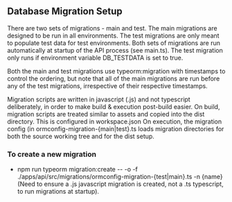 ## Database Migration Setup

There are two sets of migrations - main and test. The main migrations are designed to be run in all environments. The test migrations are only meant to populate test data for test environments. Both sets of migrations are run automatically at startup of the API process (see main.ts). The test migration only runs if environment variable DB_TESTDATA is set to true.

Both the main and test migrations use typeorm:migration with timestamps to control the ordering, but note that all of the main migrations are run before any of the test migrations, irrespective of their respective timestamps.

Migration scripts are written in javascript (.js) and not typescript deliberately, in order to make build & execution post-build easier.
On build, migration scripts are treated similar to assets and copied into the dist directory. This is configured in workspace.json
On execution, the migration config (in ormconfig-migration-{main|test}.ts loads migration directories for both the source working tree and for the dist setup.

### To create a new migration

- npm run typeorm migration:create -- -o -f ./apps/api/src/migrations/ormconfig-migration-{test|main}.ts -n {name}
(Need to ensure a .js javascript migration is created, not a .ts typescript, to run migrations at startup).

